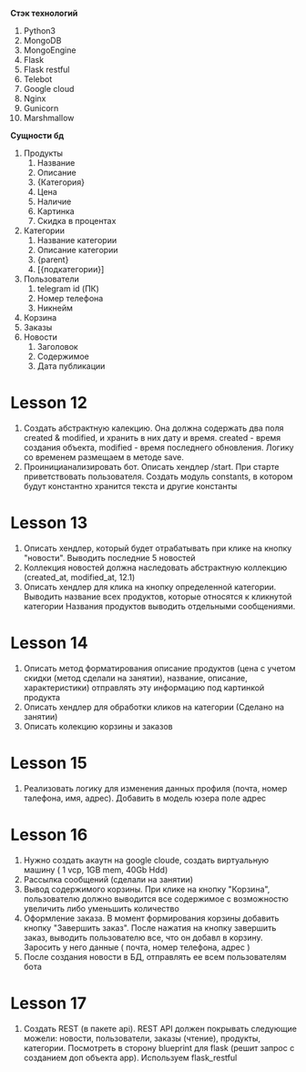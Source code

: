 **Стэк технологий**
1) Python3
2) MongoDB
3) MongoEngine
4) Flask
5) Flask restful
6) Telebot
7) Google cloud
8) Nginx
9) Gunicorn
10) Marshmallow


**Сущности бд**
1) Продукты
   1. Название
   2. Описание
   3. {Категория}
   4. Цена
   5. Наличие
   6. Картинка
   7. Скидка в процентах
2) Категории
   1. Название категории
   2. Описание категории
   3. {parent}
   4. [{подкатегории}]
3) Пользователи
   1. telegram id (ПК)
   2. Номер телефона
   3. Никнейм
4) Корзина
5) Заказы
6) Новости
   1. Заголовок
   2. Содержимое
   3. Дата публикации
   

# Lesson 12
1) Создать абстрактную калекцию. Она должна содержать два поля created & modified, и хранить в них дату и время.
created - время создания объекта, modified - время последнего обновления. Логику со временем размещаем в методе save.
2) Проиницианализировать бот. Описать хендлер /start.
   При старте приветствовать пользователя. Создать модуль constants, в котором будут константно хранится текста и другие константы
   
# Lesson 13
1) Описать хендлер, который будет отрабатывать при клике на кнопку "новости". Выводить последние 5 новостей
2) Коллекция новостей должна наследовать абстрактную коллекцию (created_at, modified_at, 12.1)
3) Описать хендлер для клика на кнопку определенной категории. Выводить название всех продуктов, которые относятся к кликнутой категории
   Названия продуктов выводить отдельными сообщениями.
   
# Lesson 14
1) Описать метод форматирования описание продуктов (цена с учетом скидки (метод сделали на занятии), название, описание, характеристики)
отправлять эту информацию под картинкой продукта
2) Описать хендлер для обработки кликов на категории (Сделано на занятии)
3) Описать колекцию корзины и заказов

# Lesson 15
1) Реализовать логику для изменения данных профиля (почта, номер талефона, имя, адрес).
   Добавить в модель юзера поле адрес
   
# Lesson 16
1) Нужно создать акаутн на google cloude, создать виртуальную машину ( 1 vcp, 1GB mem, 40Gb Hdd)
2) Рассылка сообщений (сделали на занятии)
3) Вывод содержимого корзины. При клике на кнопку "Корзина", пользователю должно выводится все содержимое с возможностю увеличить либо уменьшить количество
4) Оформление заказа. В момент формирования корзины добавить кнопку "Завершить заказ". После нажатия на кнопку завершить заказ, выводить пользователю все, что он добавл в корзину. Заросить у него данные ( почта, номер телефона, адрес )
5) После создания новости в БД, отправлять ее всем пользователям бота

# Lesson 17
1) Создать REST (в пакете api). REST API должен покрывать следующие можели: новости, пользователи, заказы (чтение),
продукты, категории. Посмотреть в сторону blueprint для flask (решит запрос с созданием доп объекта app).
Используем flask_restful